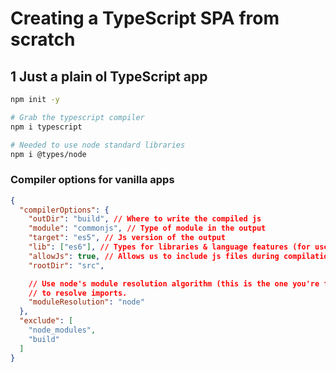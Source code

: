 # Creating a TypeScript SPA from scratch

## 1 Just a plain ol TypeScript app

```bash
npm init -y

# Grab the typescript compiler
npm i typescript 

# Needed to use node standard libraries
npm i @types/node
```

### Compiler options for vanilla apps
```json
{
  "compilerOptions": {
    "outDir": "build", // Where to write the compiled js
    "module": "commonjs", // Type of module in the output
    "target": "es5", // Js version of the output
    "lib": ["es6"], // Types for libraries & language features (for use in TS)
    "allowJs": true, // Allows us to include js files during compilation
    "rootDir": "src",

    // Use node's module resolution algorithm (this is the one you're familiar with)
    // to resolve imports.
    "moduleResolution": "node"
  },
  "exclude": [
    "node_modules",
    "build"
  ]
}
```
